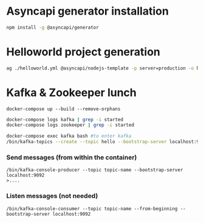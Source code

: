 # Asyncapi generator installation

```bash
npm install -g @asyncapi/generator
```

# Helloworld project generation

```bash
ag ./helloworld.yml @asyncapi/nodejs-template -p server=production -o hello-example
```

# Kafka & Zookeeper lunch

```
docker-compose up --build --remove-orphans
```

```bash
docker-compose logs kafka | grep -i started
docker-compose logs zookeeper | grep -i started
```

```bash
docker-compose exec kafka bash #to enter kafka
/bin/kafka-topics --create --topic hello --bootstrap-server localhost:9092 #inside the container: it creates the topic
```

### Send messages (from within the container)

```
/bin/kafka-console-producer --topic topic-name --bootstrap-server localhost:9092
>....
```

### Listen messages (not needed)

```
/bin/kafka-console-consumer --topic topic-name --from-beginning --bootstrap-server localhost:9092
```
